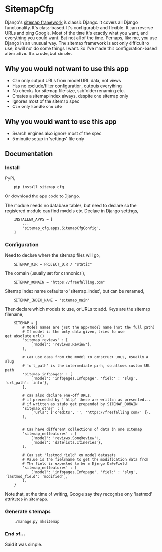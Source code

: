 # SitemapCfg
Django's [sitemap framework](https://docs.djangoproject.com/en/4.1/ref/contrib/sitemaps/) is classic Django. It covers all Django functionality. It's class-based. It's configurable and flexible. It can reverse URLs and ping Google. Most of the time it's exactly what you want, and everything you could want. But not all of the time. Perhaps, like me, you use Django in an unusual way. The sitemap framework is not only difficult to use, it will not do some things I want. So I've made this configuration-based alternative. It's crude, but simple.


## Why you would not want to use this app
- Can only output URLs from model URL data, not views
- Has no exclude/filter configuration, outputs everything
- No checks for sitemap file-size, subfolder renaming etc.
- Creates a sitemap index always, despite one sitemap only
- Ignores most of the sitemap spec
- Can only handle one site

## Why you would want to use this app
- Search engines also ignore most of the spec
- 5 minuite setup in 'settings' file only


## Documentation
### Install
PyPi,

        pip install sitemap_cfg

Or download the app code to Django.

The module needs no database tables, but need to declare so the registered module can find models etc. Declare in Django settings,

        INSTALLED_APPS = [
            ...
            'sitemap_cfg.apps.SitemapCfgConfig',
        ] 

 
### Configuration
Need to declare where the sitemap files will go,

        SITEMAP_DIR = PROJECT_DIR / "static"

The domain (usually set for cannonical),

        SITEMAP_DOMAIN = "https://freefalling.com"

Sitemap index name defaults to 'sitemap_index', but can be renamed,

        SITEMAP_INDEX_NAME = 'sitemap_main'

Then declare which models to use, or URLs to add. Keys are the sitemap filename,

        SITEMAP = {
            # Model names are just the app/model name (not the full path)
            # If model is the only data given, tries to use get_absolute_url()
            'sitemap_reviews' : [
                {'model': 'reviews.Review'},
            ],

            # Can use data from the model to construct URLs, usually a slug
            # 'url_path' is the intermediate parh, so allows custom URL path 
            'sitemap_infopages' : [
                {'model': 'infopages.Infopage', 'field' : 'slug', 'url_path': 'info'},
            ],

            # can also declare one-off URLs. 
            # if preceeded by ''http' these are written as presented...
            # if written as stubs get prepended by SITEMAP_DOMAIN
            'sitemap_other' : [
                {'urls': ['credits', '', 'https://freefalling.com/' ]},
            ], 


            # Can have different collections of data in one sitemap
            'sitemap_netfeatures' : [
                {'model': 'reviews.SongReview'},
                {'model': 'datelists.Itineries'},
            ],

            # Can set 'lastmod_field' on model datasets
            # Value is the fieldname to get the modification data from
            # The field is expected to be a Django DateField
            'sitemap_netfeatures' : [
                {'model': 'infopages.Infopage', 'field' : 'slug', 'lastmod_field': 'modified'},
            ],
        }

Note that, at the time of writing, Google say they recognise only 'lastmod' attritutes in sitemaps.


### Generate sitemaps

        ./manage.py mksitemap


### End of...
Said it was simple.
